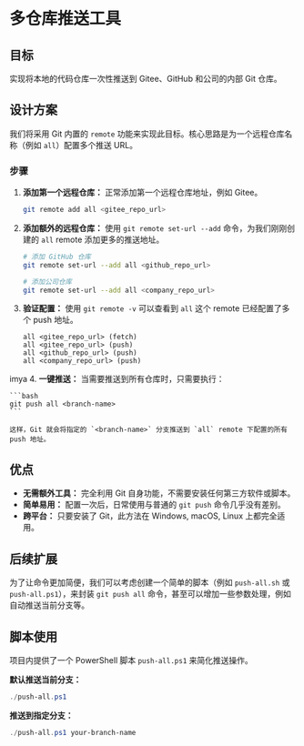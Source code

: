 # 多仓库推送工具

## 目标

实现将本地的代码仓库一次性推送到 Gitee、GitHub 和公司的内部 Git 仓库。

## 设计方案

我们将采用 Git 内置的 `remote` 功能来实现此目标。核心思路是为一个远程仓库名称（例如 `all`）配置多个推送 URL。

### 步骤

1.  **添加第一个远程仓库：**
    正常添加第一个远程仓库地址，例如 Gitee。

    ```bash
    git remote add all <gitee_repo_url>
    ```

2.  **添加额外的远程仓库：**
    使用 `git remote set-url --add` 命令，为我们刚刚创建的 `all` remote 添加更多的推送地址。

    ```bash
    # 添加 GitHub 仓库
    git remote set-url --add all <github_repo_url>

    # 添加公司仓库
    git remote set-url --add all <company_repo_url>
    ```

3.  **验证配置：**
    使用 `git remote -v` 可以查看到 `all` 这个 remote 已经配置了多个 push 地址。

    ```
    all <gitee_repo_url> (fetch)
    all <gitee_repo_url> (push)
    all <github_repo_url> (push)
    all <company_repo_url> (push)
    ```

imya
4.  **一键推送：**
    当需要推送到所有仓库时，只需要执行：

    ```bash
    git push all <branch-name>
    ```

    这样，Git 就会将指定的 `<branch-name>` 分支推送到 `all` remote 下配置的所有 push 地址。

## 优点

*   **无需额外工具：** 完全利用 Git 自身功能，不需要安装任何第三方软件或脚本。
*   **简单易用：** 配置一次后，日常使用与普通的 `git push` 命令几乎没有差别。
*   **跨平台：** 只要安装了 Git，此方法在 Windows, macOS, Linux 上都完全适用。

## 后续扩展

为了让命令更加简便，我们可以考虑创建一个简单的脚本（例如 `push-all.sh` 或 `push-all.ps1`），来封装 `git push all` 命令，甚至可以增加一些参数处理，例如自动推送当前分支等。

## 脚本使用

项目内提供了一个 PowerShell 脚本 `push-all.ps1` 来简化推送操作。

**默认推送当前分支：**

```powershell
./push-all.ps1
```

**推送到指定分支：**

```powershell
./push-all.ps1 your-branch-name
```